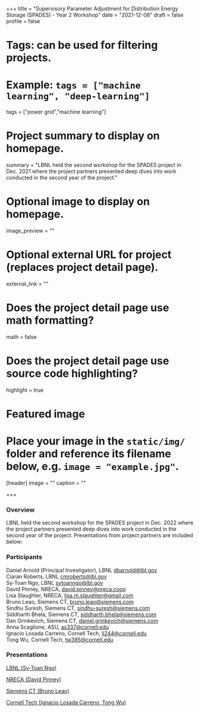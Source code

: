 +++
title = "Supervisory Parameter Adjustment for Distribution Energy Storage (SPADES) - Year 2 Workshop"
date = "2021-12-08"
draft = false
profile = false

# Tags: can be used for filtering projects.
# Example: `tags = ["machine learning", "deep-learning"]`
tags = ["power grid","machine learning"]

# Project summary to display on homepage.
summary = "LBNL held the second workshop for the SPADES project in Dec. 2021 where the project partners presented deep dives into work conducted in the second year of the project."

# Optional image to display on homepage.
image_preview = ""

# Optional external URL for project (replaces project detail page).
external_link = ""

# Does the project detail page use math formatting?
math = false

# Does the project detail page use source code highlighting?
highlight = true

# Featured image
# Place your image in the `static/img/` folder and reference its filename below, e.g. `image = "example.jpg"`.
[header]
image = ""
caption = ""

+++

### Overview
LBNL held the second workshop for the SPADES project in Dec. 2022 where the project partners presented deep dives into work conducted in the second year of the project.  Presentations from project partners are included below:

### Participants

Daniel Arnold (Principal Investigator), LBNL <dbarnold@lbl.gov>\
Ciaran Roberts, LBNL <cmroberts@lbl.gov>\
Sy-Toan Ngo, LBNL <sytoanngo@lbl.gov>\
David Pinney, NRECA, <david.pinney@nreca.coop>\
Lisa Slaughter, NRECA, <lisa.m.slaughter@gmail.com>\
Bruno Leao, Siemens CT, <bruno.leao@siemens.com>\
Sindhu Suresh, Siemens CT, <sindhu-suresh@siemens.com>\
Siddharth Bhela, Siemens CT, <siddharth.bhela@siemens.com>\
Dan Grinkevich, Siemens CT, <daniel.grinkevich@siemens.com>\
Anna Scaglione, ASU, <as337@cornell.edu>\
Ignacio Losada Carreno, Cornell Tech, <il244@cornell.edu>\
Tong Wu, Cornell Tech, <tw385@cornell.edu>

### Presentations

[LBNL (Sy-Toan Ngo)](/static/files/ceds_spades_y2_workshop/LBNL_SPADES_Y2.pdf)

[NRECA (David Pinney)](/static/files/ceds_spades_y2_workshop/NRECA_SPADES_Y2_del6.pdf)

[Siemens CT (Bruno Leao)](/static/files/ceds_spades_y2_workshop/SIEMENS_SPADES_Y2.pdf)

[Cornell Tech (Ignacio Losada Carreno, Tong Wu)](/static/files/ceds_spades_y2_workshop/CORNELL_SPADES_Y2.pdf)
